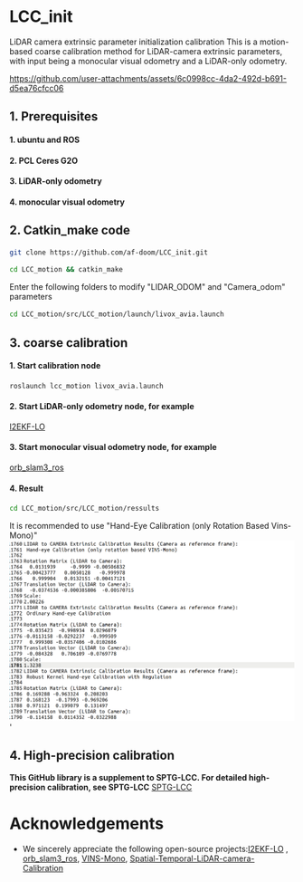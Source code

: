 # LCC_init
LiDAR camera extrinsic parameter initialization calibration
This is a motion-based coarse calibration method for LiDAR-camera extrinsic parameters, with input being a monocular visual odometry and a LiDAR-only odometry.
 
https://github.com/user-attachments/assets/6c0998cc-4da2-492d-b691-d5ea76cfcc06
## 1. Prerequisites
#### 1. ubuntu and ROS
#### 2. PCL Ceres G2O
#### 3. LiDAR-only odometry
#### 4. monocular visual  odometry

## 2. Catkin_make code
```bash
git clone https://github.com/af-doom/LCC_init.git
```
```bash
cd LCC_motion && catkin_make
```
Enter the following folders to modify "LIDAR_ODOM" and "Camera_odom" parameters
```bash
cd LCC_motion/src/LCC_motion/launch/livox_avia.launch
```
## 3. coarse calibration 
#### 1. Start calibration node
```bash
roslaunch lcc_motion livox_avia.launch
```
#### 2. Start LiDAR-only odometry node, for example
[I2EKF-LO](https://github.com/YWL0720/I2EKF-LO)  

#### 3. Start monocular visual  odometry  node, for example
[orb_slam3_ros](https://github.com/thien94/orb_slam3_ros)

#### 4. Result
```bash
cd LCC_motion/src/LCC_motion/ressults
```
It is recommended to use "Hand-Eye Calibration (only Rotation Based Vins-Mono)"
![Result details](Result.png)'
## 4. High-precision calibration

**This GitHub library is a supplement to SPTG-LCC. For detailed high-precision calibration, see SPTG-LCC**
[SPTG-LCC](https://github.com/NKU-MobFly-Robotics/SPTG-LCC)

# Acknowledgements  
- We sincerely appreciate the following open-source projects:[I2EKF-LO](https://github.com/YWL0720/I2EKF-LO)  ,   [orb_slam3_ros](https://github.com/thien94/orb_slam3_ros), [VINS-Mono](https://github.com/HKUST-Aerial-Robotics/VINS-Mono), [Spatial-Temporal-LiDAR-camera-Calibration](https://github.com/gitouni/Spatial-Temporal-LiDAR-camera-Calibration)
